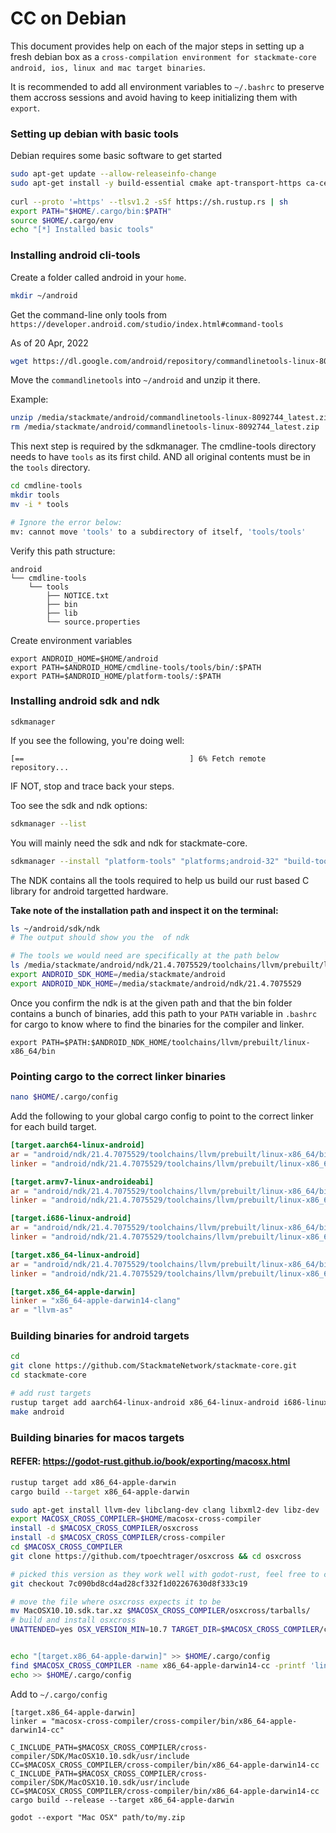 # CC on Debian

This document provides help on each of the major steps in setting up a fresh debian box as a `cross-compilation environment for stackmate-core android, ios, linux and mac target binaries`.

It is recommended to add all environment variables to `~/.bashrc` to preserve them accross sessions and avoid having to keep initializing them with `export`.


### Setting up debian with basic tools

Debian requires some basic software to get started

```bash
sudo apt-get update --allow-releaseinfo-change
sudo apt-get install -y build-essential cmake apt-transport-https ca-certificates curl gnupg2 software-properties-common dirmngr unzip openssl libssl-dev git expect jq lsb-release tree default-jdk pkg-config
    
curl --proto '=https' --tlsv1.2 -sSf https://sh.rustup.rs | sh
export PATH="$HOME/.cargo/bin:$PATH"
source $HOME/.cargo/env
echo "[*] Installed basic tools"
```

### Installing android cli-tools

Create a folder called android in your `home`.

```bash
mkdir ~/android
```

Get the command-line only tools from `https://developer.android.com/studio/index.html#command-tools`

As of 20 Apr, 2022

```bash
wget https://dl.google.com/android/repository/commandlinetools-linux-8092744_latest.zip
```

Move the `commandlinetools` into `~/android` and unzip it there.

Example:

```bash
unzip /media/stackmate/android/commandlinetools-linux-8092744_latest.zip 
rm /media/stackmate/android/commandlinetools-linux-8092744_latest.zip
```

This next step is required by the sdkmanager. The cmdline-tools directory needs to have `tools` as its first child. AND all original contents must be in the `tools` directory.

```bash
cd cmdline-tools
mkdir tools
mv -i * tools

# Ignore the error below:
mv: cannot move 'tools' to a subdirectory of itself, 'tools/tools'
```

Verify this path structure:

```
android
└── cmdline-tools
    └── tools
        ├── NOTICE.txt
        ├── bin
        ├── lib
        └── source.properties
```

Create environment variables
```
export ANDROID_HOME=$HOME/android
export PATH=$ANDROID_HOME/cmdline-tools/tools/bin/:$PATH
export PATH=$ANDROID_HOME/platform-tools/:$PATH
```

### Installing android sdk and ndk

```
sdkmanager
```

If you see the following, you're doing well:

```
[==                                     ] 6% Fetch remote repository...
```

IF NOT, stop and trace back your steps.

Too see the sdk and ndk options:

```bash
sdkmanager --list
```

You will mainly need the sdk and ndk for stackmate-core.

```bash
sdkmanager --install "platform-tools" "platforms;android-32" "build-tools;32.0.0" "ndk;21.4.7075529"
```
The NDK contains all the tools required to help us build our rust based C library for android targetted hardware.

**Take note of the installation path and inspect it on the terminal:**

```bash
ls ~/android/sdk/ndk
# The output should show you the  of ndk

# The tools we would need are specifically at the path below
ls /media/stackmate/android/ndk/21.4.7075529/toolchains/llvm/prebuilt/linux-x86_64/bin
export ANDROID_SDK_HOME=/media/stackmate/android
export ANDROID_NDK_HOME=/media/stackmate/android/ndk/21.4.7075529
```

Once you confirm the ndk is at the given path and that the bin folder contains a bunch of binaries, add this path to your `PATH` variable in `.bashrc` for cargo to know where to find 
the binaries for the compiler and linker.

```
export PATH=$PATH:$ANDROID_NDK_HOME/toolchains/llvm/prebuilt/linux-x86_64/bin
```

### Pointing cargo to the correct linker binaries

```bash
nano $HOME/.cargo/config
```

Add the following to your global cargo config to point to the correct linker for each build target.

```toml
[target.aarch64-linux-android]
ar = "android/ndk/21.4.7075529/toolchains/llvm/prebuilt/linux-x86_64/bin/llvm-ar"
linker = "android/ndk/21.4.7075529/toolchains/llvm/prebuilt/linux-x86_64/bin/aarch64-linux-android30-clang"

[target.armv7-linux-androideabi]
ar = "android/ndk/21.4.7075529/toolchains/llvm/prebuilt/linux-x86_64/bin/llvm-ar"
linker = "android/ndk/21.4.7075529/toolchains/llvm/prebuilt/linux-x86_64/bin/armv7a-linux-androideabi32-clang"

[target.i686-linux-android]
ar = "android/ndk/21.4.7075529/toolchains/llvm/prebuilt/linux-x86_64/bin/llvm-ar"
linker = "android/ndk/21.4.7075529/toolchains/llvm/prebuilt/linux-x86_64/bin/i686-linux-android30-clang"

[target.x86_64-linux-android]
ar = "android/ndk/21.4.7075529/toolchains/llvm/prebuilt/linux-x86_64/bin/llvm-ar"
linker = "android/ndk/21.4.7075529/toolchains/llvm/prebuilt/linux-x86_64/bin/x86_64-linux-android30-clang"

[target.x86_64-apple-darwin]
linker = "x86_64-apple-darwin14-clang"
ar = "llvm-as"

```

### Building binaries for android targets

```bash
cd 
git clone https://github.com/StackmateNetwork/stackmate-core.git
cd stackmate-core

# add rust targets
rustup target add aarch64-linux-android x86_64-linux-android i686-linux-android armv7-linux-androideabi
make android

```

### Building binaries for macos targets

#### REFER: https://godot-rust.github.io/book/exporting/macosx.html

```bash
rustup target add x86_64-apple-darwin
cargo build --target x86_64-apple-darwin

sudo apt-get install llvm-dev libclang-dev clang libxml2-dev libz-dev
export MACOSX_CROSS_COMPILER=$HOME/macosx-cross-compiler
install -d $MACOSX_CROSS_COMPILER/osxcross
install -d $MACOSX_CROSS_COMPILER/cross-compiler
cd $MACOSX_CROSS_COMPILER
git clone https://github.com/tpoechtrager/osxcross && cd osxcross

# picked this version as they work well with godot-rust, feel free to change
git checkout 7c090bd8cd4ad28cf332f1d02267630d8f333c19

# move the file where osxcross expects it to be
mv MacOSX10.10.sdk.tar.xz $MACOSX_CROSS_COMPILER/osxcross/tarballs/
# build and install osxcross
UNATTENDED=yes OSX_VERSION_MIN=10.7 TARGET_DIR=$MACOSX_CROSS_COMPILER/cross-compiler ./build.sh


echo "[target.x86_64-apple-darwin]" >> $HOME/.cargo/config
find $MACOSX_CROSS_COMPILER -name x86_64-apple-darwin14-cc -printf 'linker = "%p"\n' >> $HOME/.cargo/config
echo >> $HOME/.cargo/config

```


Add to `~/.cargo/config`

```
[target.x86_64-apple-darwin]
linker = "macosx-cross-compiler/cross-compiler/bin/x86_64-apple-darwin14-cc"
```

```
C_INCLUDE_PATH=$MACOSX_CROSS_COMPILER/cross-compiler/SDK/MacOSX10.10.sdk/usr/include
CC=$MACOSX_CROSS_COMPILER/cross-compiler/bin/x86_64-apple-darwin14-cc
C_INCLUDE_PATH=$MACOSX_CROSS_COMPILER/cross-compiler/SDK/MacOSX10.10.sdk/usr/include CC=$MACOSX_CROSS_COMPILER/cross-compiler/bin/x86_64-apple-darwin14-cc cargo build --release --target x86_64-apple-darwin

```


```
godot --export "Mac OSX" path/to/my.zip

```